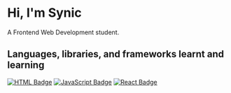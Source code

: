 # Hi, I'm Synic

A Frontend Web Development student.

## Languages, libraries, and frameworks learnt and learning

[![HTML Badge](https://img.shields.io/badge/HTML-CSS-blue?style=flat&labelColor=red)](https://coursera.org/share/3dbf75c851f2deebb64bab8879175467)
[![JavaScript Badge](https://img.shields.io/badge/JavaScript-yellow)](https://coursera.org/share/1cf84da6773193a5641e6644a9c46c5b)
[![React Badge](https://img.shields.io/badge/React-blue)](https://coursera.org/share/5548f2e9c9dfdc9ac94ab97afcd38b7e)


